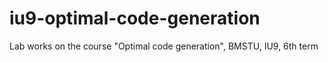 # iu9-optimal-code-generation
Lab works on the course "Optimal code generation", BMSTU, IU9, 6th term
